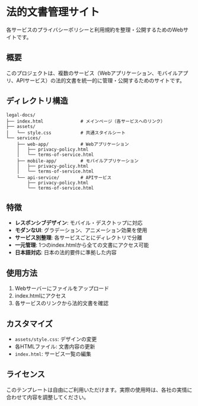 # 法的文書管理サイト

各サービスのプライバシーポリシーと利用規約を整理・公開するためのWebサイトです。

## 概要

このプロジェクトは、複数のサービス（Webアプリケーション、モバイルアプリ、APIサービス）の法的文書を統一的に管理・公開するためのサイトです。

## ディレクトリ構造

```
legal-docs/
├── index.html              # メインページ（各サービスへのリンク）
├── assets/
│   └── style.css           # 共通スタイルシート
└── services/
    ├── web-app/            # Webアプリケーション
    │   ├── privacy-policy.html
    │   └── terms-of-service.html
    ├── mobile-app/         # モバイルアプリケーション
    │   ├── privacy-policy.html
    │   └── terms-of-service.html
    └── api-service/        # APIサービス
        ├── privacy-policy.html
        └── terms-of-service.html
```

## 特徴

- **レスポンシブデザイン**: モバイル・デスクトップに対応
- **モダンなUI**: グラデーション、アニメーション効果を使用
- **サービス別整理**: 各サービスごとにディレクトリで分離
- **一元管理**: 1つのindex.htmlから全ての文書にアクセス可能
- **日本語対応**: 日本の法的要件に準拠した内容

## 使用方法

1. Webサーバーにファイルをアップロード
2. index.htmlにアクセス
3. 各サービスのリンクから法的文書を確認

## カスタマイズ

- `assets/style.css`: デザインの変更
- 各HTMLファイル: 文書内容の更新
- `index.html`: サービス一覧の編集

## ライセンス

このテンプレートは自由にご利用いただけます。実際の使用時は、各社の実情に合わせて内容を調整してください。